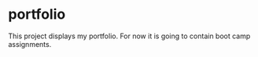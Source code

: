 # portfolio

This project displays my portfolio.  For now it is going to contain boot camp assignments.